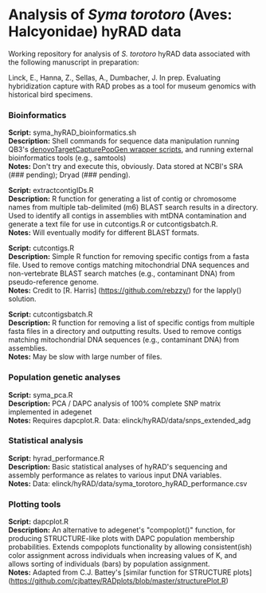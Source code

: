 # Analysis of *Syma torotoro* (Aves: Halcyonidae) hyRAD data

Working repository for analysis of *S. torotoro* hyRAD data associated with the following manuscript in preparation:

Linck, E., Hanna, Z., Sellas, A., Dumbacher, J. In prep. Evaluating hybridization capture with RAD probes as a tool for museum genomics with historical bird specimens. 

### Bioinformatics

**Script:** syma_hyRAD_bioinformatics.sh  
**Description:** Shell commands for sequence data manipulation running QB3's [denovoTargetCapturePopGen wrapper scripts](https://github.com/CGRL-QB3-UCBerkeley/denovoTargetCapturePopGen), and running external bioinformatics tools (e.g., samtools)   
**Notes:** Don't try and execute this, obviously. Data stored at NCBI's SRA (### pending); Dryad (### pending). 

**Script:** extractcontigIDs.R  
**Description:** R function for generating a list of contig or chromosome names from multiple tab-delimited (m6) BLAST search results in a directory. Used to identify all contigs in assemblies with mtDNA contamination and generate a text file for use in cutcontigs.R or cutcontigsbatch.R.   
**Notes:** Will eventually modify for different BLAST formats. 

**Script:** cutcontigs.R  
**Description:** Simple R function for removing specific contigs from a fasta file. Used to remove contigs matching mitochondrial DNA   sequences and non-vertebrate BLAST search matches (e.g., contaminant DNA) from pseudo-reference genome.  
**Notes:** Credit to [R. Harris] (https://github.com/rebzzy/) for the lapply() solution.  

**Script:** cutcontigsbatch.R  
**Description:** R function for removing a list of specific contigs from multiple fasta files in a directory and outputting results. Used to remove contigs matching mitochondrial DNA sequences (e.g., contaminant DNA) from assemblies.  
**Notes:** May be slow with large number of files. 

### Population genetic analyses

**Script:** syma_pca.R  
**Description:** PCA / DAPC analysis of 100% complete SNP matrix implemented in adegenet  
**Notes:** Requires dapcplot.R. Data: elinck/hyRAD/data/snps_extended_adg  

### Statistical analysis

**Script:** hyrad_performance.R  
**Description:** Basic statistical analyses of hyRAD's sequencing and assembly performance as relates to various input DNA variables.   
**Notes:** Data: elinck/hyRAD/data/syma_torotoro_hyRAD_performance.csv

### Plotting tools

**Script:** dapcplot.R  
**Description:** An alternative to adegenet's "compoplot()" function, for producing STRUCTURE-like plots with DAPC population membership probabilities. Extends compoplots functionality by allowing consistent(ish) color assignment across individuals when increasing values of K, and allows sorting of individuals (bars) by population assignment.   
**Notes:** Adapted from C.J. Battey's [similar function for STRUCTURE plots] (https://github.com/cjbattey/RADplots/blob/master/structurePlot.R)

